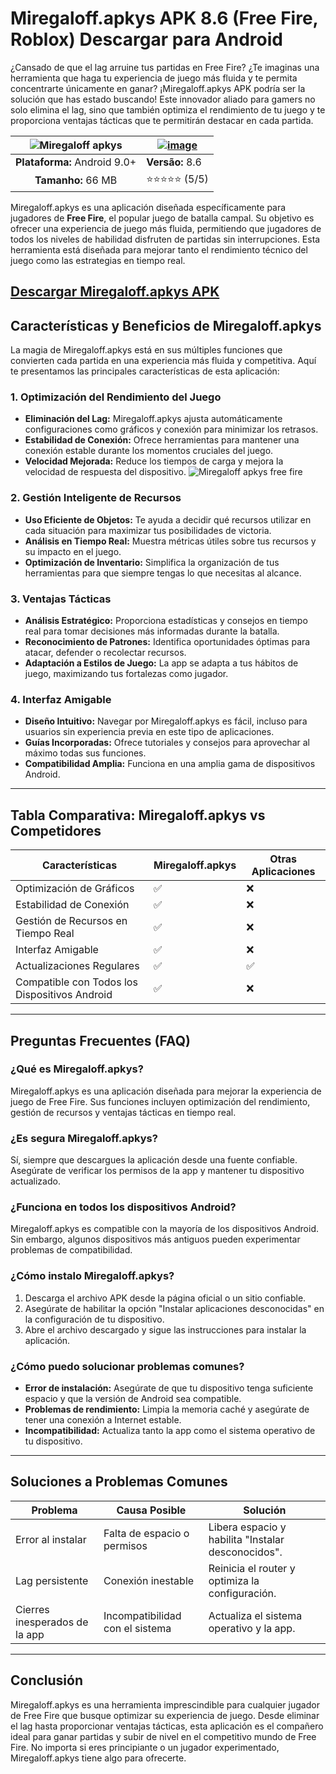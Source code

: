 # Miregaloff.apkys APK 8.6 (Free Fire, Roblox) Descargar para Android

¿Cansado de que el lag arruine tus partidas en Free Fire? ¿Te imaginas una herramienta que haga tu experiencia de juego más fluida y te permita concentrarte únicamente en ganar? ¡Miregaloff.apkys APK podría ser la solución que has estado buscando! Este innovador aliado para gamers no solo elimina el lag, sino que también optimiza el rendimiento de tu juego y te proporciona ventajas tácticas que te permitirán destacar en cada partida.

| ![Miregaloff apkys](https://github.com/andresgarzax/image/blob/main/WhatsApp%20Image%202025-01-06%20at%208.30.23%20AM.jpeg) | <a href="https://miregaloff.apkys.xyz/">![image](https://github.com/andresgarzax/image/blob/main/descarga.jpeg)</a> |
|:-------------------------------------------------:|-----------------------|
| **Plataforma:** Android 9.0+                        | **Versão:** 8.6        |
| **Tamanho:** 66 MB                              | ⭐️⭐️⭐️⭐️⭐️ (5/5) |

Miregaloff.apkys es una aplicación diseñada específicamente para jugadores de **Free Fire**, el popular juego de batalla campal. Su objetivo es ofrecer una experiencia de juego más fluida, permitiendo que jugadores de todos los niveles de habilidad disfruten de partidas sin interrupciones. Esta herramienta está diseñada para mejorar tanto el rendimiento técnico del juego como las estrategias en tiempo real.

## [Descargar Miregaloff.apkys APK](https://miregaloff.apkys.xyz/)

## Características y Beneficios de Miregaloff.apkys

La magia de Miregaloff.apkys está en sus múltiples funciones que convierten cada partida en una experiencia más fluida y competitiva. Aquí te presentamos las principales características de esta aplicación:

### 1. **Optimización del Rendimiento del Juego**
   - **Eliminación del Lag:** Miregaloff.apkys ajusta automáticamente configuraciones como gráficos y conexión para minimizar los retrasos.
   - **Estabilidad de Conexión:** Ofrece herramientas para mantener una conexión estable durante los momentos cruciales del juego.
   - **Velocidad Mejorada:** Reduce los tiempos de carga y mejora la velocidad de respuesta del dispositivo.
![Miregaloff apkys free fire]()

### 2. **Gestión Inteligente de Recursos**
   - **Uso Eficiente de Objetos:** Te ayuda a decidir qué recursos utilizar en cada situación para maximizar tus posibilidades de victoria.
   - **Análisis en Tiempo Real:** Muestra métricas útiles sobre tus recursos y su impacto en el juego.
   - **Optimización de Inventario:** Simplifica la organización de tus herramientas para que siempre tengas lo que necesitas al alcance.

### 3. **Ventajas Tácticas**
   - **Análisis Estratégico:** Proporciona estadísticas y consejos en tiempo real para tomar decisiones más informadas durante la batalla.
   - **Reconocimiento de Patrones:** Identifica oportunidades óptimas para atacar, defender o recolectar recursos.
   - **Adaptación a Estilos de Juego:** La app se adapta a tus hábitos de juego, maximizando tus fortalezas como jugador.

### 4. **Interfaz Amigable**
   - **Diseño Intuitivo:** Navegar por Miregaloff.apkys es fácil, incluso para usuarios sin experiencia previa en este tipo de aplicaciones.
   - **Guías Incorporadas:** Ofrece tutoriales y consejos para aprovechar al máximo todas sus funciones.
   - **Compatibilidad Amplia:** Funciona en una amplia gama de dispositivos Android.

---

## Tabla Comparativa: Miregaloff.apkys vs Competidores

| **Características**                 | **Miregaloff.apkys**     | **Otras Aplicaciones**   |
|-------------------------------------|--------------------------|--------------------------|
| Optimización de Gráficos            | ✅                        | ❌                        |
| Estabilidad de Conexión             | ✅                        | ❌                        |
| Gestión de Recursos en Tiempo Real  | ✅                        | ❌                        |
| Interfaz Amigable                   | ✅                        | ❌                        |
| Actualizaciones Regulares           | ✅                        | ✅                        |
| Compatible con Todos los Dispositivos Android | ✅        | ❌                        |

---

## Preguntas Frecuentes (FAQ)

### **¿Qué es Miregaloff.apkys?**
Miregaloff.apkys es una aplicación diseñada para mejorar la experiencia de juego de Free Fire. Sus funciones incluyen optimización del rendimiento, gestión de recursos y ventajas tácticas en tiempo real.

### **¿Es segura Miregaloff.apkys?**
Sí, siempre que descargues la aplicación desde una fuente confiable. Asegúrate de verificar los permisos de la app y mantener tu dispositivo actualizado.

### **¿Funciona en todos los dispositivos Android?**
Miregaloff.apkys es compatible con la mayoría de los dispositivos Android. Sin embargo, algunos dispositivos más antiguos pueden experimentar problemas de compatibilidad.

### **¿Cómo instalo Miregaloff.apkys?**
1. Descarga el archivo APK desde la página oficial o un sitio confiable.
2. Asegúrate de habilitar la opción "Instalar aplicaciones desconocidas" en la configuración de tu dispositivo.
3. Abre el archivo descargado y sigue las instrucciones para instalar la aplicación.

### **¿Cómo puedo solucionar problemas comunes?**
- **Error de instalación:** Asegúrate de que tu dispositivo tenga suficiente espacio y que la versión de Android sea compatible.
- **Problemas de rendimiento:** Limpia la memoria caché y asegúrate de tener una conexión a Internet estable.
- **Incompatibilidad:** Actualiza tanto la app como el sistema operativo de tu dispositivo.

---

## Soluciones a Problemas Comunes

| **Problema**                       | **Causa Posible**                   | **Solución**                                   |
|------------------------------------|-------------------------------------|-----------------------------------------------|
| Error al instalar                  | Falta de espacio o permisos         | Libera espacio y habilita "Instalar desconocidos". |
| Lag persistente                    | Conexión inestable                  | Reinicia el router y optimiza la configuración. |
| Cierres inesperados de la app      | Incompatibilidad con el sistema     | Actualiza el sistema operativo y la app.       |

---

## Conclusión

Miregaloff.apkys es una herramienta imprescindible para cualquier jugador de Free Fire que busque optimizar su experiencia de juego. Desde eliminar el lag hasta proporcionar ventajas tácticas, esta aplicación es el compañero ideal para ganar partidas y subir de nivel en el competitivo mundo de Free Fire. No importa si eres principiante o un jugador experimentado, Miregaloff.apkys tiene algo para ofrecerte.

